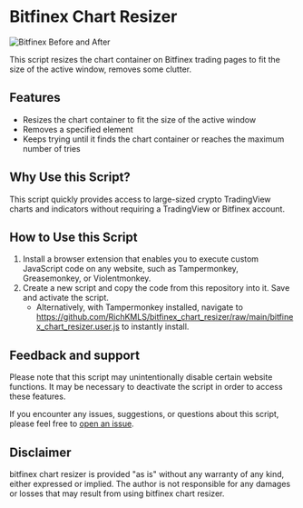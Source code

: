 # Bitfinex Chart Resizer

![Bitfinex Before and After](https://github.com/RichKMLS/bitfinex_chart_resizer/assets/105183376/09a7bd2c-cae6-4050-8496-1cdd007ba851)

This script resizes the chart container on Bitfinex trading pages to fit the size of the active window, removes some clutter.
## Features
- Resizes the chart container to fit the size of the active window
- Removes a specified element
- Keeps trying until it finds the chart container or reaches the maximum number of tries

## Why Use this Script?
This script quickly provides access to large-sized crypto TradingView charts and indicators without requiring a TradingView or Bitfinex account.

## How to Use this Script
1. Install a browser extension that enables you to execute custom JavaScript code on any website, such as Tampermonkey, Greasemonkey, or Violentmonkey.
2. Create a new script and copy the code from this repository into it. Save and activate the script.
    - Alternatively, with Tampermonkey installed, navigate to https://github.com/RichKMLS/bitfinex_chart_resizer/raw/main/bitfinex_chart_resizer.user.js to instantly install.

## Feedback and support

Please note that this script may unintentionally disable certain website functions. It may be necessary to deactivate the script in order to access these features.

If you encounter any issues, suggestions, or questions about this script, please feel free to [open an issue](https://github.com/richkmls/bitfinex_chart_resizer/issues).

## Disclaimer

bitfinex chart resizer is provided "as is" without any warranty of any kind, either expressed or implied. The author is not responsible for any damages or losses that may result from using bitfinex chart resizer. 

